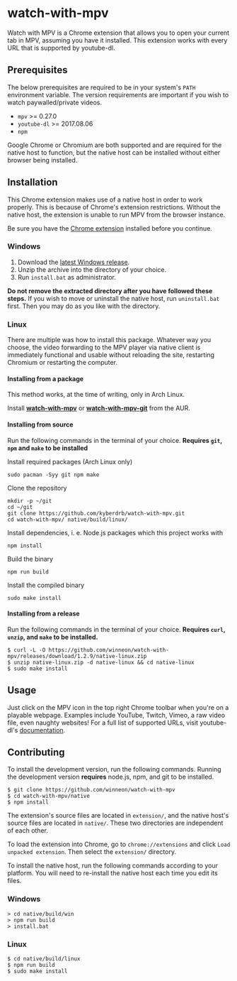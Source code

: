 # watch-with-mpv

Watch with MPV is a Chrome extension that allows you to open your current tab in MPV, assuming you have it installed. This extension works with every URL that is supported by youtube-dl.

## Prerequisites

The below prerequisites are required to be in your system's `PATH` environment variable. The version requirements are important if you wish to watch paywalled/private videos.

* `mpv` >= 0.27.0
* `youtube-dl` >= 2017.08.06
* `npm`

Google Chrome or Chromium are both supported and are required for the native host to function, but the native host can be installed without either browser being installed.

## Installation

This Chrome extension makes use of a native host in order to work properly. This is because of Chrome's extension restrictions. Without the native host, the extension is unable to run MPV from the browser instance.

Be sure you have the [Chrome extension](https://chrome.google.com/webstore/detail/gbgfakmgjoejbcffelendicfedkegllf) installed before you continue.

### Windows

1. Download the [latest Windows release](https://github.com/winneon/watch-with-mpv/releases/download/1.2.9/native-windows.zip).
2. Unzip the archive into the directory of your choice.
3. Run `install.bat` as administrator.

**Do not remove the extracted directory after you have followed these steps.** If you wish to move or uninstall the native host, run `uninstall.bat` first. Then you may do as you like with the directory.

### Linux

There are multiple was how to install this package. Whatever way you choose, the video forwarding to the MPV player via native client is immediately functional and usable without reloading the site, restarting Chromium or restarting the computer.

#### Installing from a package

This method works, at the time of writing, only in Arch Linux.

Install **[watch-with-mpv]** or **[watch-with-mpv-git]** from the AUR.

[watch-with-mpv]: https://aur.archlinux.org/packages/watch-with-mpv/
[watch-with-mpv-git]: https://aur.archlinux.org/packages/watch-with-mpv-git/

#### Installing from source

Run the following commands in the terminal of your choice. **Requires `git`, `npm` and `make` to be installed**

Install required packages (Arch Linux only)

    sudo pacman -Syy git npm make

Clone the repository

    mkdir -p ~/git
    cd ~/git
    git clone https://github.com/kyberdrb/watch-with-mpv.git
    cd watch-with-mpv/ native/build/linux/

Install dependencies, i. e. Node.js packages which this project works with

    npm install

Build the binary

    npm run build

Install the compiled binary

    sudo make install

#### Installing from a release

Run the following commands in the terminal of your choice. **Requires `curl`, `unzip`, and `make` to be installed.**

```
$ curl -L -O https://github.com/winneon/watch-with-mpv/releases/download/1.2.9/native-linux.zip
$ unzip native-linux.zip -d native-linux && cd native-linux
$ sudo make install
```

## Usage

Just click on the MPV icon in the top right Chrome toolbar when you're on a playable webpage. Examples include YouTube, Twitch, Vimeo, a raw video file, even naughty websites! For a full list of supported URLs, visit youtube-dl's [documentation](https://rg3.github.io/youtube-dl/supportedsites.html).

## Contributing

To install the development version, run the following commands. Running the development version **requires** node.js, npm, and git to be installed.

```
$ git clone https://github.com/winneon/watch-with-mpv
$ cd watch-with-mpv/native
$ npm install
```

The extension's source files are located in `extension/`, and the native host's source files are located in `native/`. These two directories are independent of each other.

To load the extension into Chrome, go to `chrome://extensions` and click `Load unpacked extension`. Then select the `extension/` directory.

To install the native host, run the following commands according to your platform. You will need to re-install the native host each time you edit its files.

### Windows

```
> cd native/build/win
> npm run build
> install.bat
```

### Linux

```
$ cd native/build/linux
$ npm run build
$ sudo make install
```
